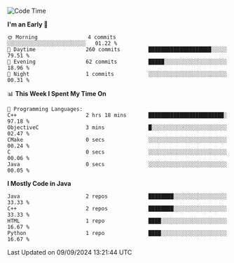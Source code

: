 <!--START_SECTION:waka-->
![Code Time](http://img.shields.io/badge/Code%20Time-5%20hrs%2030%20mins-blue)

**I'm an Early 🐤** 

```text
🌞 Morning                4 commits           ░░░░░░░░░░░░░░░░░░░░░░░░░   01.22 % 
🌆 Daytime                260 commits         ████████████████████░░░░░   79.51 % 
🌃 Evening                62 commits          █████░░░░░░░░░░░░░░░░░░░░   18.96 % 
🌙 Night                  1 commits           ░░░░░░░░░░░░░░░░░░░░░░░░░   00.31 % 
```


📊 **This Week I Spent My Time On** 

```text
💬 Programming Languages: 
C++                      2 hrs 18 mins       ████████████████████████░   97.18 % 
ObjectiveC               3 mins              █░░░░░░░░░░░░░░░░░░░░░░░░   02.47 % 
CMake                    0 secs              ░░░░░░░░░░░░░░░░░░░░░░░░░   00.24 % 
C                        0 secs              ░░░░░░░░░░░░░░░░░░░░░░░░░   00.06 % 
Java                     0 secs              ░░░░░░░░░░░░░░░░░░░░░░░░░   00.05 % 
```

**I Mostly Code in Java** 

```text
Java                     2 repos             ████████░░░░░░░░░░░░░░░░░   33.33 % 
C++                      2 repos             ████████░░░░░░░░░░░░░░░░░   33.33 % 
HTML                     1 repo              ████░░░░░░░░░░░░░░░░░░░░░   16.67 % 
Python                   1 repo              ████░░░░░░░░░░░░░░░░░░░░░   16.67 % 
```




 Last Updated on 09/09/2024 13:21:44 UTC
<!--END_SECTION:waka-->
